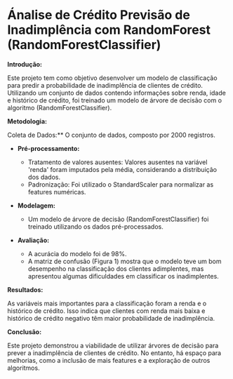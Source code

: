 # Ánalise de Crédito Previsão de Inadimplência com RandomForest (RandomForestClassifier)

**Introdução:**

Este projeto tem como objetivo desenvolver um modelo de classificação para predir a probabilidade de inadimplência de clientes de crédito. Utilizando um conjunto de dados contendo informações sobre renda, idade e histórico de crédito, foi treinado um modelo de árvore de decisão com o algoritmo (RandomForestClassifier).

**Metodologia:**

Coleta de Dados:** O conjunto de dados, composto por 2000 registros.

* **Pré-processamento:**

    * Tratamento de valores ausentes: Valores ausentes na variável 'renda' foram imputados pela média, considerando a distribuição dos dados.
    * Padronização: Foi utilizado o StandardScaler para normalizar as features numéricas.

* **Modelagem:**

    * Um modelo de árvore de decisão (RandomForestClassifier) foi treinado utilizando os dados pré-processados.

* **Avaliação:**
    
    * A acurácia do modelo foi de 98%.
    * A matriz de confusão (Figura 1) mostra que o modelo teve um bom desempenho na classificação dos clientes adimplentes, mas apresentou algumas dificuldades em classificar os inadimplentes.

**Resultados:**

As variáveis mais importantes para a classificação foram a renda e o histórico de crédito. Isso indica que clientes com renda mais baixa e histórico de crédito negativo têm maior probabilidade de inadimplência.

**Conclusão:**

Este projeto demonstrou a viabilidade de utilizar árvores de decisão para prever a inadimplência de clientes de crédito. No entanto, há espaço para melhorias, como a inclusão de mais features e a exploração de outros algoritmos.
